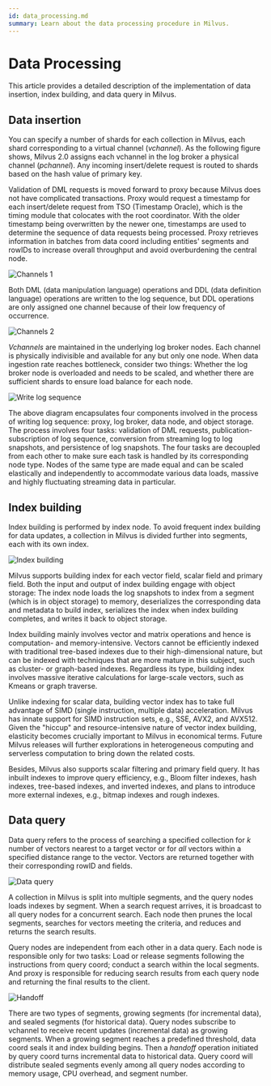 ```yaml
---
id: data_processing.md
summary: Learn about the data processing procedure in Milvus.
---
```


# Data Processing

This article provides a detailed description of the implementation of data insertion, index building, and data query in Milvus.

## Data insertion

You can specify a number of shards for each collection in Milvus, each shard corresponding to a virtual channel (*vchannel*). As the following figure shows, Milvus 2.0 assigns each vchannel in the log broker a physical channel (*pchannel*). Any incoming insert/delete request is routed to shards based on the hash value of primary key.

Validation of DML requests is moved forward to proxy because Milvus does not have complicated transactions. Proxy would request a timestamp for each insert/delete request from TSO (Timestamp Oracle), which is the timing module that colocates with the root coordinator. With the older timestamp being overwritten by the newer one, timestamps are used to determine the sequence of data requests being processed. Proxy retrieves information in batches from data coord including entities' segments and rowIDs to increase overall throughput and avoid overburdening the central node. 

![Channels 1]({{images.assets/channels_1.jpg}})

Both DML (data manipulation language) operations and DDL (data definition language) operations are written to the log sequence, but DDL operations are only assigned one channel because of their low frequency of occurrence. 

![Channels 2]({{images.assets/channels_2.jpg}})

*Vchannels* are maintained in the underlying log broker nodes. Each channel is physically indivisible and available for any but only one node. When data ingestion rate reaches bottleneck, consider two things: Whether the log broker node is overloaded and needs to be scaled, and whether there are sufficient shards to ensure load balance for each node. 

![Write log sequence]({{images.assets/write_log_sequence.jpg}})

The above diagram encapsulates four components involved in the process of writing log sequence: proxy, log broker, data node, and object storage. The process involves four tasks: validation of DML requests, publication-subscription of log sequence, conversion from streaming log to log snapshots, and persistence of log snapshots. The four tasks are decoupled from each other to make sure each task is handled by its corresponding node type. Nodes of the same type are made equal and can be scaled elastically and independently to accommodate various data loads, massive and highly fluctuating streaming data in particular.

## Index building

Index building is performed by index node. To avoid frequent index building for data updates, a collection in Milvus is divided further into segments, each with its own index.

![Index building]({{images.assets/index_building.jpg}})

Milvus supports building index for each vector field, scalar field and primary field. Both the input and output of index building engage with object storage: The index node loads the log snapshots to index from a segment (which is in object storage) to memory, deserializes the corresponding data and metadata to build index, serializes the index when index building completes, and writes it back to object storage.

Index building mainly involves vector and matrix operations and hence is computation- and memory-intensive. Vectors cannot be efficiently indexed with traditional tree-based indexes due to their high-dimensional nature, but can be indexed with techniques that are more mature in this subject, such as cluster- or graph-based indexes. Regardless its type, building index involves massive iterative calculations for large-scale vectors, such as Kmeans or graph traverse.

Unlike indexing for scalar data, building vector index has to take full advantage of SIMD (single instruction, multiple data) acceleration. Milvus has innate support for SIMD instruction sets, e.g., SSE, AVX2, and AVX512. Given the "hiccup" and resource-intensive nature of vector index building, elasticity becomes crucially important to Milvus in economical terms. Future Milvus releases will further explorations in heterogeneous computing and serverless computation to bring down the related costs. 

Besides, Milvus also supports scalar filtering and primary field query. It has inbuilt indexes to improve query efficiency, e.g., Bloom filter indexes, hash indexes, tree-based indexes, and inverted indexes, and plans to introduce more external indexes, e.g., bitmap indexes and rough indexes. 

## Data query

Data query refers to the process of searching a specified collection for *k* number of vectors nearest to a target vector or for *all* vectors within a specified distance range to the vector. Vectors are returned together with their corresponding rowID and fields. 

![Data query]({{images.assets/data_query.jpg}})

A collection in Milvus is split into multiple segments, and the query nodes loads indexes by segment. When a search request arrives, it is broadcast to all query nodes for a concurrent search. Each node then prunes the local segments, searches for vectors meeting the criteria, and reduces and returns the search results. 

Query nodes are independent from each other in a data query. Each node is responsible only for two tasks: Load or release segments following the instructions from query coord; conduct a search within the local segments. And proxy is responsible for reducing search results from each query node and returning the final results to the client. 

![Handoff]({{images.assets/handoff.jpg}})

There are two types of segments, growing segments (for incremental data), and sealed segments (for historical data). Query nodes subscribe to vchannel to receive recent updates (incremental data) as growing segments. When a growing segment reaches a predefined threshold, data coord seals it and index building begins. Then a *handoff* operation initiated by query coord turns incremental data to historical data. Query coord will distribute sealed segments evenly among all query nodes according to memory usage, CPU overhead, and segment number.
